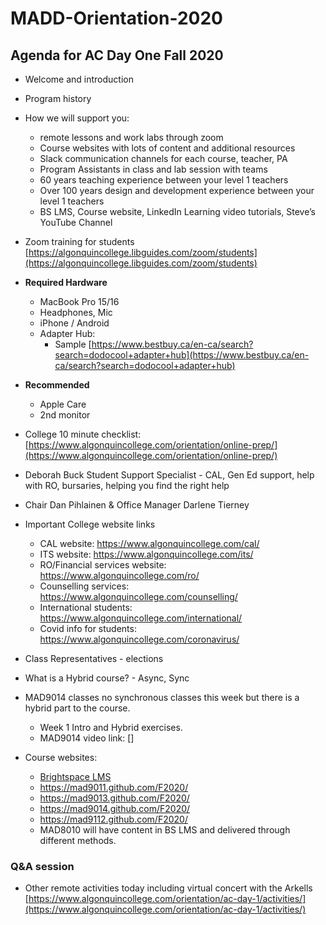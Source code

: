 # MADD-Orientation-2020

## Agenda for AC Day One Fall 2020

- Welcome and introduction
- Program history
- How we will support you:

  - remote lessons and work labs through zoom
  - Course websites with lots of content and additional resources
  - Slack communication channels for each course, teacher, PA
  - Program Assistants in class and lab session with teams
  - 60 years teaching experience between your level 1 teachers
  - Over 100 years design and development experience between your level 1 teachers
  - BS LMS, Course website, LinkedIn Learning video tutorials, Steve’s YouTube Channel

- Zoom training for students
  [https://algonquincollege.libguides.com/zoom/students](https://algonquincollege.libguides.com/zoom/students)
- **Required Hardware**
  - MacBook Pro 15/16
  - Headphones, Mic
  - iPhone / Android
  - Adapter Hub:
    - Sample [https://www.bestbuy.ca/en-ca/search?search=dodocool+adapter+hub](https://www.bestbuy.ca/en-ca/search?search=dodocool+adapter+hub)
- **Recommended**
  - Apple Care
  - 2nd monitor
- College 10 minute checklist: [https://www.algonquincollege.com/orientation/online-prep/](https://www.algonquincollege.com/orientation/online-prep/)

- Deborah Buck Student Support Specialist - CAL, Gen Ed support, help with RO, bursaries, helping you find the right help
- Chair Dan Pihlainen & Office Manager Darlene Tierney

- Important College website links

  - CAL website: https://www.algonquincollege.com/cal/
  - ITS website: https://www.algonquincollege.com/its/
  - RO/Financial services website: https://www.algonquincollege.com/ro/
  - Counselling services: https://www.algonquincollege.com/counselling/
  - International students: https://www.algonquincollege.com/international/
  - Covid info for students: https://www.algonquincollege.com/coronavirus/

- Class Representatives - elections

- What is a Hybrid course? - Async, Sync

- MAD9014 classes no synchronous classes this week but there is a hybrid part to the course.

  - Week 1 Intro and Hybrid exercises.
  - MAD9014 video link: []

- Course websites:
  - [Brightspace LMS](https://brightspace.algonquincollege.com/)
  - https://mad9011.github.com/F2020/
  - https://mad9013.github.com/F2020/
  - https://mad9014.github.com/F2020/
  - https://mad9112.github.com/F2020/
  - MAD8010 will have content in BS LMS and delivered through different methods.

### Q&A session

- Other remote activities today including virtual concert with the Arkells
  [https://www.algonquincollege.com/orientation/ac-day-1/activities/](https://www.algonquincollege.com/orientation/ac-day-1/activities/)

